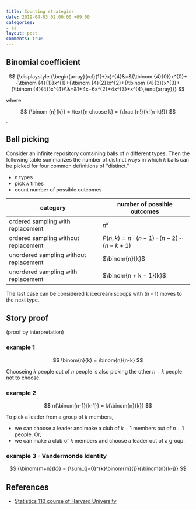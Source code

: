 ```yaml
---
title: Counting strategies
date: 2019-04-03 02:00:00 +09:00
categories:
- ai
layout: post
comments: true
---
```


## Binomial coefficient

$$
{\displaystyle {\begin{array}{rcl}(1{+}x)^{4}&=&{\tbinom {4}{0}}x^{0}+{\tbinom {4}{1}}x^{1}+{\tbinom {4}{2}}x^{2}+{\tbinom {4}{3}}x^{3}+{\tbinom {4}{4}}x^{4}\\&=&1+4x+6x^{2}+4x^{3}+x^{4},\end{array}}}
$$

where

$$
{\binom {n}{k}} = \text{n choose k} = {\frac {n!}{k!(n-k)!}}
$$
.

## Ball picking

Consider an infinite repository containing balls of $n$ different types. Then the following table summarizes the number of distinct ways in which $k$ balls can be picked for four common definitions of "distinct."

- $n$ types
- pick $k$ times
- count number of possible outcomes

|category|number of possible outcomes|
|---|---|
|ordered sampling with replacement|$n^k$|
|ordered sampling without replacement|$P(n,k)={n\cdot (n-1)\cdot (n-2)\cdots (n-k+1)}$|
|unordered sampling without replacement|$\binom{n}{k}$|
|unordered sampling with replacement|$\binom{n + k - 1}{k}$|

The last case can be considered k icecream scoops with (n - 1) moves to the next type.

## Story proof

(proof by interpretation)

### example 1

$$
\binom{n}{k} = \binom{n}{n-k}
$$

Chooseing $k$ people out of $n$ people is also picking the other $n-k$ people not to choose.

### example 2

$$
n{\binom{n-1}{k-1}} = k{\binom{n}{k}}
$$

To pick a leader from a group of $k$ members,

- we can choose a leader and make a club of $k-1$ members out of $n - 1$ people. Or,
- we can make a club of $k$ members and choose a leader out of a group.

### example 3 - Vandermonde Identity

$$
{\binom{m+n}{k}} = {\sum_{j=0}^{k}\binom{m}{j}}{\binom{n}{k-j}}
$$

## References

- [Statistics 110 course of Harvard University](https://www.youtube.com/playlist?list=PL2SOU6wwxB0uwwH80KTQ6ht66KWxbzTIo)

